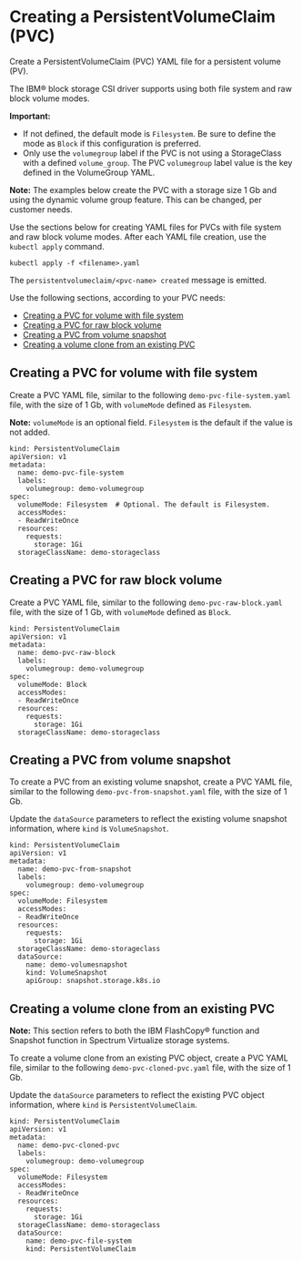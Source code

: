 # Creating a PersistentVolumeClaim (PVC)

Create a PersistentVolumeClaim (PVC) YAML file for a persistent volume (PV).

The IBM® block storage CSI driver supports using both file system and raw block volume modes.

**Important:**
  - If not defined, the default mode is `Filesystem`. Be sure to define the mode as `Block` if this configuration is preferred.
  - Only use the `volumegroup` label if the PVC is not using a StorageClass with a defined `volume_group`. The PVC `volumegroup` label value is the key defined in the VolumeGroup YAML.

**Note:** The examples below create the PVC with a storage size 1 Gb and using the dynamic volume group feature. This can be changed, per customer needs.

Use the sections below for creating YAML files for PVCs with file system and raw block volume modes. After each YAML file creation, use the `kubectl apply` command.

```
kubectl apply -f <filename>.yaml
```

The `persistentvolumeclaim/<pvc-name> created` message is emitted.

Use the following sections, according to your PVC needs:

- [Creating a PVC for volume with file system](#creating-a-pvc-for-volume-with-file-system)
- [Creating a PVC for raw block volume](#creating-a-pvc-for-raw-block-volume)
- [Creating a PVC from volume snapshot](#creating-a-pvc-from-volume-snapshot)
- [Creating a volume clone from an existing PVC](#creating-a-volume-clone-from-an-existing-pvc)

## Creating a PVC for volume with file system

Create a PVC YAML file, similar to the following `demo-pvc-file-system.yaml` file, with the size of 1 Gb, with `volumeMode` defined as `Filesystem`.

**Note:** `volumeMode` is an optional field. `Filesystem` is the default if the value is not added.

    kind: PersistentVolumeClaim
    apiVersion: v1
    metadata:
      name: demo-pvc-file-system
      labels:
        volumegroup: demo-volumegroup
    spec:
      volumeMode: Filesystem  # Optional. The default is Filesystem.
      accessModes:
      - ReadWriteOnce
      resources:
        requests:
          storage: 1Gi
      storageClassName: demo-storageclass

## Creating a PVC for raw block volume

Create a PVC YAML file, similar to the following `demo-pvc-raw-block.yaml` file, with the size of 1 Gb, with `volumeMode` defined as `Block`.

    kind: PersistentVolumeClaim
    apiVersion: v1
    metadata:
      name: demo-pvc-raw-block
      labels:
        volumegroup: demo-volumegroup
    spec:
      volumeMode: Block
      accessModes:
      - ReadWriteOnce
      resources:
        requests:
          storage: 1Gi
      storageClassName: demo-storageclass

## Creating a PVC from volume snapshot

To create a PVC from an existing volume snapshot, create a PVC YAML file, similar to the following `demo-pvc-from-snapshot.yaml` file, with the size of 1 Gb.

Update the `dataSource` parameters to reflect the existing volume snapshot information, where `kind` is `VolumeSnapshot`.

    kind: PersistentVolumeClaim
    apiVersion: v1
    metadata:
      name: demo-pvc-from-snapshot
      labels:
        volumegroup: demo-volumegroup
    spec:
      volumeMode: Filesystem
      accessModes:
      - ReadWriteOnce
      resources:
        requests:
          storage: 1Gi
      storageClassName: demo-storageclass
      dataSource:
        name: demo-volumesnapshot
        kind: VolumeSnapshot
        apiGroup: snapshot.storage.k8s.io

## Creating a volume clone from an existing PVC

**Note:** This section refers to both the IBM FlashCopy® function and Snapshot function in Spectrum Virtualize storage systems.

To create a volume clone from an existing PVC object, create a PVC YAML file, similar to the following `demo-pvc-cloned-pvc.yaml` file, with the size of 1 Gb.

Update the `dataSource` parameters to reflect the existing PVC object information, where `kind` is `PersistentVolumeClaim`.

    kind: PersistentVolumeClaim
    apiVersion: v1
    metadata:
      name: demo-pvc-cloned-pvc
      labels:
        volumegroup: demo-volumegroup
    spec:
      volumeMode: Filesystem
      accessModes:
      - ReadWriteOnce
      resources:
        requests:
          storage: 1Gi
      storageClassName: demo-storageclass
      dataSource:
        name: demo-pvc-file-system
        kind: PersistentVolumeClaim